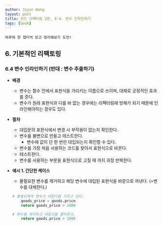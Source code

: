```yaml
---
author: Jiyun Wang
layout: post
title: 코드 리팩터링 2판, 6-4. 변수 인라인하기
tags: [book]
---
```


```
하루에 한 챕터씩 읽고 정리해보기 도전!
```
## 6. 기본적인 리팩토링 
### 6.4 변수 인라인하기 (반대 : 변수 추출하기)
- **배경**
	- 변수는 함수 안에서 표현식을 가리키는 이름으로 쓰이며, 대체로 긍정적인 효과를 준다. 
	- 변수가 원래 표현식과 다를 바 없는 경우에는 리팩터링에 방해가 되기 때문에 인라인해야하는 경우도 있다.

- **절차**
	- 대입문의 표현식에서 변경 시 부작용이 없는지 확인한다.
	- 변수를 불변으로 만들고 테스트한다.
		- 변수에 값이 단 한 번만 대입되는지 확인할 수 있다.
	- 변수를 가장 처음 사용하는 코드를 찾아서 표현식으로 바꾼다.
	- 테스트한다.
	- 변수를 사용하는 부분을 표현식으로 고칠 때 까지 과정 반복한다.

- **예시 1. 간단한 케이스**
	- 불필요한 변수를 제거하고 해당 변수에 대입된 표현식을 바깥으로 꺼낸다. (=변수를 대체한다.)
	```python
	# 불필요하게 변수가 대입식을 가지고 있다.
		goods_price = goods.price
		return goods_price > 1000
	```
	```python
	# 변수를 제거하고 대입식을 풀어준다.
		return goods.price > 1000
	```
